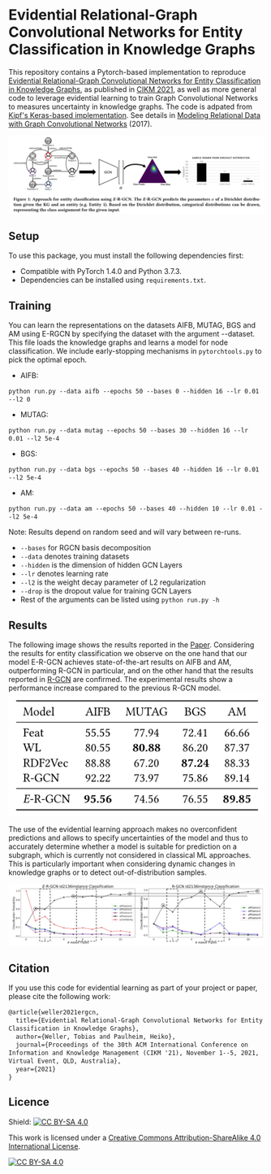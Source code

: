 # Evidential Relational-Graph Convolutional Networks for Entity Classification in Knowledge Graphs
This repository contains a Pytorch-based implementation to reproduce [Evidential Relational-Graph Convolutional Networks for Entity Classification in Knowledge Graphs](#link.pdf), as published in [CIKM 2021](https://www.cikm2021.org/), as well as more general code to leverage evidential learning to train Graph Convolutional Networks to measures uncertainty in knowledge graphs.
The code is adpated from [Kipf's Keras-based implementation](https://github.com/tkipf/relational-gcn). See details in [Modeling Relational Data with Graph Convolutional Networks](https://arxiv.org/abs/1703.06103) (2017).


![Overview of the E-R-GCN Pipeline](https://github.com/TobiWeller/E-R-GCN/blob/main/assets/overview.png?raw=true)


## Setup
To use this package, you must install the following dependencies first: 
- Compatible with PyTorch 1.4.0 and Python 3.7.3.
- Dependencies can be installed using `requirements.txt`.

## Training
You can learn the representations on the datasets AIFB, MUTAG, BGS and AM using E-RGCN by specifying the dataset with the argument --dataset. This file loads the knowledge graphs and learns a model for node classification.
We include early-stopping  mechanisms in `pytorchtools.py` to pick the optimal epoch.


- AIFB: 
```shell
python run.py --data aifb --epochs 50 --bases 0 --hidden 16 --lr 0.01 --l2 0
```

- MUTAG: 
```shell
python run.py --data mutag --epochs 50 --bases 30 --hidden 16 --lr 0.01 --l2 5e-4
```

- BGS: 
```shell
python run.py --data bgs --epochs 50 --bases 40 --hidden 16 --lr 0.01 --l2 5e-4
```
- AM:
```
python run.py --data am --epochs 50 --bases 40 --hidden 10 --lr 0.01 --l2 5e-4
```
Note: Results depend on random seed and will vary between re-runs.
* `--bases` for RGCN basis decomposition
* `--data` denotes training datasets
* `--hidden` is the dimension of hidden GCN Layers
* `--lr` denotes learning rate
* `--l2` is the weight decay parameter of L2 regularization
* `--drop` is the dropout value for training GCN Layers
* Rest of the arguments can be listed using `python run.py -h`



## Results
The following image shows the results reported in the [Paper](#link.pdf). Considering the results for entity classification we observe on the one hand that our model E-R-GCN achieves state-of-the-art results on AIFB and AM, outperforming R-GCN in particular, and on the other hand that the results reported in [R-GCN](https://github.com/tkipf/relational-gcn) are confirmed. The experimental results show a performance increase compared to the previous R-GCN model.
![Results of E-R-GCN for node classification in KG](https://github.com/TobiWeller/E-R-GCN/blob/main/assets/results.png?raw=true)



The use of the evidential learning approach makes no overconfident predictions and allows to specify uncertainties of the model and thus to accurately determine whether a model is suitable for prediction on a subgraph, which is currently not considered in classical ML approaches. This is particularly important when considering dynamic changes in knowledge graphs or to detect out-of-distribution samples.


![Uncertainty predictions of E-R-GCN and R-GCN with increasing number of triples](https://github.com/TobiWeller/E-R-GCN/blob/main/assets/robust.png?raw=true)



## Citation
If you use this code for evidential learning as part of your project or paper, please cite the following work:  

    @article{weller2021ergcn,
      title={Evidential Relational-Graph Convolutional Networks for Entity Classification in Knowledge Graphs},
      author={Weller, Tobias and Paulheim, Heiko},
      journal={Proceedings of the 30th ACM International Conference on Information and Knowledge Management (CIKM '21), November 1--5, 2021, Virtual Event, QLD, Australia},
      year={2021}
    }
    

## Licence
Shield: [![CC BY-SA 4.0][cc-by-sa-shield]][cc-by-sa]

This work is licensed under a
[Creative Commons Attribution-ShareAlike 4.0 International License][cc-by-sa].

[![CC BY-SA 4.0][cc-by-sa-image]][cc-by-sa]

[cc-by-sa]: http://creativecommons.org/licenses/by-sa/4.0/
[cc-by-sa-image]: https://licensebuttons.net/l/by-sa/4.0/88x31.png
[cc-by-sa-shield]: https://img.shields.io/badge/License-CC%20BY--SA%204.0-lightgrey.svg
